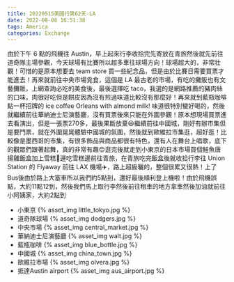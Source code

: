 ```yaml
---
title: 20220515美國行第62天-LA
date: 2022-08-08 16:51:38
tags: America
categories: Exchange
---
```

由於下午 6 點的飛機往 Austin，早上起來行李收拾完先寄放在青旅然後就先前往道奇隊主場參觀，今天球場有比賽所以超多車往球場方向！球場超大的，非常壯觀！可惜的是原本想要去 team store 買一些紀念品，但是由於比賽日需要買票才能進去！再來就前往中央市場覓食，這個是 LA 最古老的市場，有吃的攤販也有文藝攤販，上網查詢必吃的美食後，最後選擇吃 taco，我選的是網路推薦的豬肉絲的口味，肉很好吃但是餅皮因為沒有煎過味道比較沒有那麼好！再來就到藍瓶咖啡點一杯招牌的 ice coffee Orleans with almond milk! 味道很特別蠻好喝的，然後就繼續前往華納迪士尼演藝廳，沒有買票後來只能在外圍參觀！原本想現場買票進去看演出，但是一張票270多，最後果斷放棄😆繼續前往中國城，剛好有辦市集但是要門票，就在外圍晃晃體驗中國城的氛圍，然後就到歐維拉市集逛，超好逛！比較像是墨西哥的市集，有很多飾品與商品都很有特色，還有人在舞台上唱歌，底下的觀眾們跟著起舞，真的非常有趣😊逛完後就走到小東京的日本市場買個鮭魚唐揚雞飯盒加上雪糕🍦邊吃雪糕邊前往青旅，在青旅吃完飯盒後就收拾行李往 Union Station 的 Flyaway 前往 LAX 機場✈️，路上超級曬的，整個很累又很熱！上了Bus後由於路上大塞車所以我們約5點到，還好最後順利登上機啦！由於飛機誤點，大約11點12到，然後我們馬上取行李然後前往租車的地方拿車然後加油就前往小阿姨家，大約2點到
- 小東京
{% asset_img little_tokyo.jpg %}
- 道奇隊球場
{% asset_img dodgers.jpg %}
- 中央市場
{% asset_img central_market.jpg %}
- 華納迪士尼演藝廳
{% asset_img walt.jpg %}
- 藍瓶咖啡
{% asset_img blue_bottle.jpg %}
- 中國城
{% asset_img china_town.jpg %}
- 歐維拉市場
{% asset_img olvera.jpg %}
- 抵達Austin airport
{% asset_img aus_airport.jpg %}